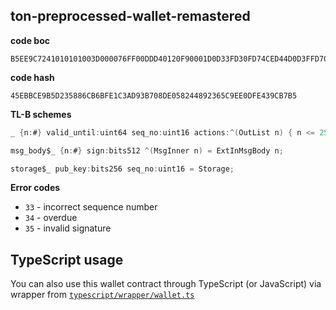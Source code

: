 ## ton-preprocessed-wallet-remastered

**code boc**

```text
B5EE9C7241010101003D000076FF00DDD40120F90001D0D33FD30FD74CED44D0D3FFD70B0F20A4830FA90822C8CBFFCB0FC9ED5444301046BAF2A1F823BEF2A2F910F2A3F800ED552E766412
```

**code hash**

```text
45EBBCE9B5D235886CB6BFE1C3AD93B708DE058244892365C9EE0DFE439CB7B5
```

**TL-B schemes**

```c#
_ {n:#} valid_until:uint64 seq_no:uint16 actions:^(OutList n) { n <= 255 } = MsgInner n;

msg_body$_ {n:#} sign:bits512 ^(MsgInner n) = ExtInMsgBody n;

storage$_ pub_key:bits256 seq_no:uint16 = Storage;
```

**Error codes**

-   `33` - incorrect sequence number
-   `34` - overdue
-   `35` - invalid signature

## TypeScript usage

You can also use this wallet contract through TypeScript (or JavaScript) via wrapper from [`typescript/wrapper/wallet.ts`](./typescript/wrapper/wallet.ts)
